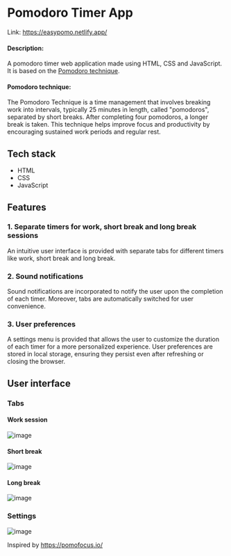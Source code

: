 # Pomodoro Timer App

Link: https://easypomo.netlify.app/

#### Description:

A pomodoro timer web application made using HTML, CSS and JavaScript. It is based on the [Pomodoro technique](https://en.wikipedia.org/wiki/Pomodoro_Technique).

#### Pomodoro technique:

The Pomodoro Technique is a time management that involves breaking work into intervals, typically 25 minutes in length, called "pomodoros", separated by short breaks. After completing four pomodoros, a longer break is taken. This technique helps improve focus and productivity by encouraging sustained work periods and regular rest.

## Tech stack
* HTML
* CSS
* JavaScript

## Features

### 1. Separate timers for work, short break and long break sessions
An intuitive user interface is provided with separate tabs for different timers like work, short break and long break.

### 2. Sound notifications
Sound notifications are incorporated to notify the user upon the completion of each timer. Moreover, tabs are automatically switched for user convenience.

### 3. User preferences
A settings menu is provided that allows the user to customize the duration of each timer for a more personalized experience. User preferences are stored in local storage, ensuring they persist even after refreshing or closing the browser.


## User interface

### Tabs
#### Work session

![image](https://github.com/user-attachments/assets/fa641c8f-2a27-4587-9bb6-353156927c3d)

#### Short break

![image](https://github.com/user-attachments/assets/e08ddc50-d25a-4f26-9093-fa11e8fcde2d)

#### Long break

![image](https://github.com/user-attachments/assets/4b25db59-b814-4a8c-8059-16de5ce10e82)

### Settings
![image](https://github.com/user-attachments/assets/e0c2daec-25e7-41a3-9d7a-32314b0c4252)

Inspired by https://pomofocus.io/
